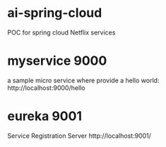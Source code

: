 # ai-spring-cloud
POC for spring cloud Netflix services

# myservice 9000
a sample micro service where provide a hello world: http://localhost:9000/hello

# eureka 9001 
Service Registration Server http://localhost:9001/
